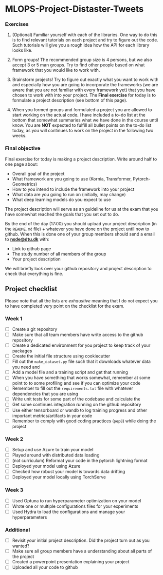 # MLOPS-Project-Distaster-Tweets
### Exercises

1. (Optional) Familiar yourself with each of the libraries. One way to do this is to find relevant tutorials on each project 
   and try to figure out the code. Such tutorials will give you a rough idea how the API for each library looks like.

2. Form groups! The recommended group size is 4 persons, but we also accept 3 or 5 man groups. Try to find other people based
   on what framework that you would like to work with.

3. Brainstorm projects! Try to figure out exactly what you want to work with and especially how you are going to incorporate
   the frameworks (we are aware that you are not familiar with every framework yet) that you have chosen to work with into 
   your project. The **Final exercise** for today is to formulate a project description (see bottom of this page).

4. When you formed groups and formulated a project you are allowed to start working on the actual code. I have included a 
   to-do list at the bottom that somewhat summaries what we have done in the course until know. You are **NOT** expected 
   to fulfill all bullet points on the to-do list today, as you will continues to work on the project in the following two weeks.

### Final objective

Final exercise for today is making a project description. Write around half to one page about:

* Overall goal of the project
* What framework are you going to use (Kornia, Transformer, Pytorch-Geometrics)
* How to you intend to include the framework into your project
* What data are you going to run on (initially, may change)
* What deep learning models do you expect to use

The project description will serve as an guideline for us at the exam that you have somewhat reached the goals that you set out to do. 

By the end of the day (17:00) you should upload your project description (in the `README.md` file) + whatever you have done on the project
until now to github. When this is done one of your group members should send a email to **nsde@dtu.dk** with:

* Link to github page
* The study number of all members of the group
* Your project description

We will briefly look over your github repository and project description to check that everything is fine.

## Project checklist

Please note that all the lists are *exhaustive* meaning that I do not expect you to have completed very
point on the checklist for the exam.

### Week 1

- [ ] Create a git repository
- [ ] Make sure that all team members have write access to the github repository
- [ ] Create a dedicated environment for you project to keep track of your packages
- [ ] Create the initial file structure using cookiecutter
- [ ] Fill out the `make_dataset.py` file such that it downloads whatever data you need and 
- [ ] Add a model file and a training script and get that running
- [ ] When you have something that works somewhat, remember at some point to to some profiling and see if you can optimize your code
- [ ] Remember to fill out the `requirements.txt` file with whatever dependencies that you are using
- [ ] Write unit tests for some part of the codebase and calculate the 
- [ ] Get some continues integration running on the github repository
- [ ] Use either tensorboard or wandb to log training progress and other important metrics/artifacts in your code
- [ ] Remember to comply with good coding practices (`pep8`) while doing the project 

### Week 2

- [ ] Setup and use Azure to train your model
- [ ] Played around with distributed data loading
- [ ] (not curriculum) Reformat your code in the pytorch lightning format
- [ ] Deployed your model using Azure
- [ ] Checked how robust your model is towards data drifting
- [ ] Deployed your model locally using TorchServe

### Week 3

- [ ] Used Optuna to run hyperparameter optimization on your model
- [ ] Wrote one or multiple configurations files for your experiments
- [ ] Used Hydra to load the configurations and manage your hyperparameters

### Additional

- [ ] Revisit your initial project description. Did the project turn out as you wanted?
- [ ] Make sure all group members have a understanding about all parts of the project
- [ ] Created a powerpoint presentation explaining your project
- [ ] Uploaded all your code to github
